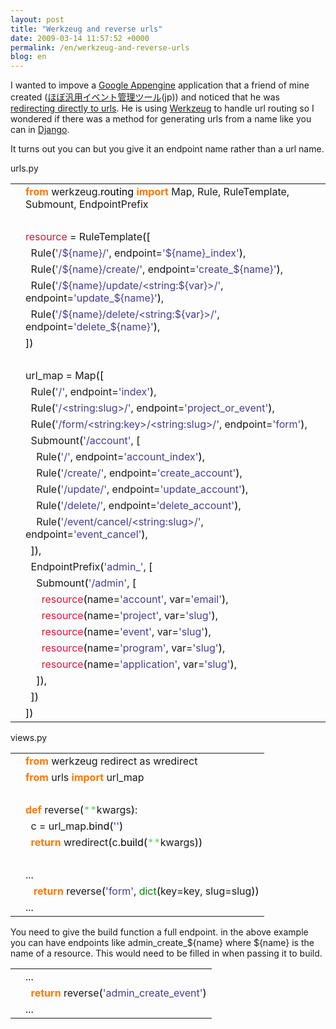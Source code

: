 ```yaml
---
layout: post
title: "Werkzeug and reverse urls"
date: 2009-03-14 11:57:52 +0000
permalink: /en/werkzeug-and-reverse-urls
blog: en
---
```


<p>I wanted to impove a <a href="http://code.google.com/appengine/">Google Appengine</a> application that a friend of mine created (<a href="http://twisted-mind.appspot.com/">ほぼ汎用イベント管理ツール</a>(jp)) and noticed that he was <a href="http://bitbucket.org/voluntas/twisted-mind/src/tip/views.py#cl-132">redirecting directly to urls</a>. He is using <a href="http://werkzeug.pocoo.org/">Werkzeug</a> to handle url routing so I wondered if there was a method for generating urls from a name like you can in <a href="http://www.djangoproject.com/">Django</a>.</p>

<p>It turns out you can but you give it an endpoint name rather than a url name.</p>

urls.py
<div class="codeblock amc_python amc_long"><table><tr class="amc_code_odd"><td class="amc_line"><div class="amc1"></div></td><td><span style="color: #ff7700;font-weight:bold;">from</span> werkzeug.<span style="color: black;">routing</span> <span style="color: #ff7700;font-weight:bold;">import</span> Map, Rule, RuleTemplate, Submount, EndpointPrefix<br /></td></tr><tr class="amc_code_even"><td class="amc_line"><div class="amc2"></div></td><td><br /></td></tr><tr class="amc_code_odd"><td class="amc_line"><div class="amc3"></div></td><td><span style="color: #dc143c;">resource</span> = RuleTemplate<span style="color: black;">&#40;</span><span style="color: black;">&#91;</span><br /></td></tr><tr class="amc_code_even"><td class="amc_line"><div class="amc4"></div></td><td>&nbsp; Rule<span style="color: black;">&#40;</span><span style="color: #483d8b;">'/${name}/'</span>, endpoint=<span style="color: #483d8b;">'${name}_index'</span><span style="color: black;">&#41;</span>,<br /></td></tr><tr class="amc_code_odd"><td class="amc_line"><div class="amc5"></div></td><td>&nbsp; Rule<span style="color: black;">&#40;</span><span style="color: #483d8b;">'/${name}/create/'</span>, endpoint=<span style="color: #483d8b;">'create_${name}'</span><span style="color: black;">&#41;</span>,<br /></td></tr><tr class="amc_code_even"><td class="amc_line"><div class="amc6"></div></td><td>&nbsp; Rule<span style="color: black;">&#40;</span><span style="color: #483d8b;">'/${name}/update/&lt;string:${var}&gt;/'</span>, endpoint=<span style="color: #483d8b;">'update_${name}'</span><span style="color: black;">&#41;</span>,<br /></td></tr><tr class="amc_code_odd"><td class="amc_line"><div class="amc7"></div></td><td>&nbsp; Rule<span style="color: black;">&#40;</span><span style="color: #483d8b;">'/${name}/delete/&lt;string:${var}&gt;/'</span>, endpoint=<span style="color: #483d8b;">'delete_${name}'</span><span style="color: black;">&#41;</span>,<br /></td></tr><tr class="amc_code_even"><td class="amc_line"><div class="amc8"></div></td><td><span style="color: black;">&#93;</span><span style="color: black;">&#41;</span><br /></td></tr><tr class="amc_code_odd"><td class="amc_line"><div class="amc9"></div></td><td><br /></td></tr><tr class="amc_code_even"><td class="amc_line"><div class="amc0"><div class="amc1"></div></div></td><td>url_map = Map<span style="color: black;">&#40;</span><span style="color: black;">&#91;</span><br /></td></tr><tr class="amc_code_odd"><td class="amc_line"><div class="amc1"><div class="amc1"></div></div></td><td>&nbsp; Rule<span style="color: black;">&#40;</span><span style="color: #483d8b;">'/'</span>, endpoint=<span style="color: #483d8b;">'index'</span><span style="color: black;">&#41;</span>,<br /></td></tr><tr class="amc_code_even"><td class="amc_line"><div class="amc2"><div class="amc1"></div></div></td><td>&nbsp; Rule<span style="color: black;">&#40;</span><span style="color: #483d8b;">'/&lt;string:slug&gt;/'</span>, endpoint=<span style="color: #483d8b;">'project_or_event'</span><span style="color: black;">&#41;</span>,<br /></td></tr><tr class="amc_code_odd"><td class="amc_line"><div class="amc3"><div class="amc1"></div></div></td><td>&nbsp; Rule<span style="color: black;">&#40;</span><span style="color: #483d8b;">'/form/&lt;string:key&gt;/&lt;string:slug&gt;/'</span>, endpoint=<span style="color: #483d8b;">'form'</span><span style="color: black;">&#41;</span>,<br /></td></tr><tr class="amc_code_even"><td class="amc_line"><div class="amc4"><div class="amc1"></div></div></td><td>&nbsp; Submount<span style="color: black;">&#40;</span><span style="color: #483d8b;">'/account'</span>, <span style="color: black;">&#91;</span><br /></td></tr><tr class="amc_code_odd"><td class="amc_line"><div class="amc5"><div class="amc1"></div></div></td><td>&nbsp; &nbsp; Rule<span style="color: black;">&#40;</span><span style="color: #483d8b;">'/'</span>, endpoint=<span style="color: #483d8b;">'account_index'</span><span style="color: black;">&#41;</span>,<br /></td></tr><tr class="amc_code_even"><td class="amc_line"><div class="amc6"><div class="amc1"></div></div></td><td>&nbsp; &nbsp; Rule<span style="color: black;">&#40;</span><span style="color: #483d8b;">'/create/'</span>, endpoint=<span style="color: #483d8b;">'create_account'</span><span style="color: black;">&#41;</span>,<br /></td></tr><tr class="amc_code_odd"><td class="amc_line"><div class="amc7"><div class="amc1"></div></div></td><td>&nbsp; &nbsp; Rule<span style="color: black;">&#40;</span><span style="color: #483d8b;">'/update/'</span>, endpoint=<span style="color: #483d8b;">'update_account'</span><span style="color: black;">&#41;</span>,<br /></td></tr><tr class="amc_code_even"><td class="amc_line"><div class="amc8"><div class="amc1"></div></div></td><td>&nbsp; &nbsp; Rule<span style="color: black;">&#40;</span><span style="color: #483d8b;">'/delete/'</span>, endpoint=<span style="color: #483d8b;">'delete_account'</span><span style="color: black;">&#41;</span>,<br /></td></tr><tr class="amc_code_odd"><td class="amc_line"><div class="amc9"><div class="amc1"></div></div></td><td>&nbsp; &nbsp; Rule<span style="color: black;">&#40;</span><span style="color: #483d8b;">'/event/cancel/&lt;string:slug&gt;/'</span>, endpoint=<span style="color: #483d8b;">'event_cancel'</span><span style="color: black;">&#41;</span>,<br /></td></tr><tr class="amc_code_even"><td class="amc_line"><div class="amc0"><div class="amc2"></div></div></td><td>&nbsp; <span style="color: black;">&#93;</span><span style="color: black;">&#41;</span>,<br /></td></tr><tr class="amc_code_odd"><td class="amc_line"><div class="amc1"><div class="amc2"></div></div></td><td>&nbsp; EndpointPrefix<span style="color: black;">&#40;</span><span style="color: #483d8b;">'admin_'</span>, <span style="color: black;">&#91;</span><br /></td></tr><tr class="amc_code_even"><td class="amc_line"><div class="amc2"><div class="amc2"></div></div></td><td>&nbsp; &nbsp; Submount<span style="color: black;">&#40;</span><span style="color: #483d8b;">'/admin'</span>, <span style="color: black;">&#91;</span><br /></td></tr><tr class="amc_code_odd"><td class="amc_line"><div class="amc3"><div class="amc2"></div></div></td><td>&nbsp; &nbsp; &nbsp; <span style="color: #dc143c;">resource</span><span style="color: black;">&#40;</span>name=<span style="color: #483d8b;">'account'</span>, var=<span style="color: #483d8b;">'email'</span><span style="color: black;">&#41;</span>,<br /></td></tr><tr class="amc_code_even"><td class="amc_line"><div class="amc4"><div class="amc2"></div></div></td><td>&nbsp; &nbsp; &nbsp; <span style="color: #dc143c;">resource</span><span style="color: black;">&#40;</span>name=<span style="color: #483d8b;">'project'</span>, var=<span style="color: #483d8b;">'slug'</span><span style="color: black;">&#41;</span>,<br /></td></tr><tr class="amc_code_odd"><td class="amc_line"><div class="amc5"><div class="amc2"></div></div></td><td>&nbsp; &nbsp; &nbsp; <span style="color: #dc143c;">resource</span><span style="color: black;">&#40;</span>name=<span style="color: #483d8b;">'event'</span>, var=<span style="color: #483d8b;">'slug'</span><span style="color: black;">&#41;</span>,<br /></td></tr><tr class="amc_code_even"><td class="amc_line"><div class="amc6"><div class="amc2"></div></div></td><td>&nbsp; &nbsp; &nbsp; <span style="color: #dc143c;">resource</span><span style="color: black;">&#40;</span>name=<span style="color: #483d8b;">'program'</span>, var=<span style="color: #483d8b;">'slug'</span><span style="color: black;">&#41;</span>,<br /></td></tr><tr class="amc_code_odd"><td class="amc_line"><div class="amc7"><div class="amc2"></div></div></td><td>&nbsp; &nbsp; &nbsp; <span style="color: #dc143c;">resource</span><span style="color: black;">&#40;</span>name=<span style="color: #483d8b;">'application'</span>, var=<span style="color: #483d8b;">'slug'</span><span style="color: black;">&#41;</span>,<br /></td></tr><tr class="amc_code_even"><td class="amc_line"><div class="amc8"><div class="amc2"></div></div></td><td>&nbsp; &nbsp; <span style="color: black;">&#93;</span><span style="color: black;">&#41;</span>,<br /></td></tr><tr class="amc_code_odd"><td class="amc_line"><div class="amc9"><div class="amc2"></div></div></td><td>&nbsp; <span style="color: black;">&#93;</span><span style="color: black;">&#41;</span><br /></td></tr><tr class="amc_code_even"><td class="amc_line"><div class="amc0"><div class="amc3"></div></div></td><td><span style="color: black;">&#93;</span><span style="color: black;">&#41;</span></td></tr></table></div>

views.py
<div class="codeblock amc_python amc_short"><table><tr class="amc_code_odd"><td class="amc_line"><div class="amc1"></div></td><td><span style="color: #ff7700;font-weight:bold;">from</span> werkzeug redirect as wredirect<br /></td></tr><tr class="amc_code_even"><td class="amc_line"><div class="amc2"></div></td><td><span style="color: #ff7700;font-weight:bold;">from</span> urls <span style="color: #ff7700;font-weight:bold;">import</span> url_map<br /></td></tr><tr class="amc_code_odd"><td class="amc_line"><div class="amc3"></div></td><td><br /></td></tr><tr class="amc_code_even"><td class="amc_line"><div class="amc4"></div></td><td><span style="color: #ff7700;font-weight:bold;">def</span> reverse<span style="color: black;">&#40;</span><span style="color: #66cc66;">**</span>kwargs<span style="color: black;">&#41;</span>:<br /></td></tr><tr class="amc_code_odd"><td class="amc_line"><div class="amc5"></div></td><td>&nbsp; c = url_map.<span style="color: black;">bind</span><span style="color: black;">&#40;</span><span style="color: #483d8b;">''</span><span style="color: black;">&#41;</span><br /></td></tr><tr class="amc_code_even"><td class="amc_line"><div class="amc6"></div></td><td>&nbsp; <span style="color: #ff7700;font-weight:bold;">return</span> wredirect<span style="color: black;">&#40;</span>c.<span style="color: black;">build</span><span style="color: black;">&#40;</span><span style="color: #66cc66;">**</span>kwargs<span style="color: black;">&#41;</span><span style="color: black;">&#41;</span><br /></td></tr><tr class="amc_code_odd"><td class="amc_line"><div class="amc7"></div></td><td><br /></td></tr><tr class="amc_code_even"><td class="amc_line"><div class="amc8"></div></td><td>...<br /></td></tr><tr class="amc_code_odd"><td class="amc_line"><div class="amc9"></div></td><td>&nbsp; &nbsp;<span style="color: #ff7700;font-weight:bold;">return</span> reverse<span style="color: black;">&#40;</span><span style="color: #483d8b;">'form'</span>, <span style="color: #008000;">dict</span><span style="color: black;">&#40;</span>key=key, slug=slug<span style="color: black;">&#41;</span><span style="color: black;">&#41;</span><br /></td></tr><tr class="amc_code_even"><td class="amc_line"><div class="amc0"><div class="amc1"></div></div></td><td>...</td></tr></table></div>

<p>You need to give the build function a full endpoint. in the above example you can have endpoints like admin_create_${name} where ${name} is the name of a resource. This would need to be filled in when passing it to build.</p>

<div class="codeblock amc_python amc_short"><table><tr class="amc_code_odd"><td class="amc_line"><div class="amc1"></div></td><td>...<br /></td></tr><tr class="amc_code_even"><td class="amc_line"><div class="amc2"></div></td><td>&nbsp; <span style="color: #ff7700;font-weight:bold;">return</span> reverse<span style="color: black;">&#40;</span><span style="color: #483d8b;">'admin_create_event'</span><span style="color: black;">&#41;</span><br /></td></tr><tr class="amc_code_odd"><td class="amc_line"><div class="amc3"></div></td><td>...</td></tr></table></div>
<div class="sharethis">
        <script type="text/javascript" language="javascript">
          SHARETHIS.addEntry( {
            title : 'Werkzeug and reverse urls',
              url   : 'http://www.ianlewis.org/en/werkzeug-and-reverse-urls'}, 
            { button: true }
          ) ;
        </script></div>
